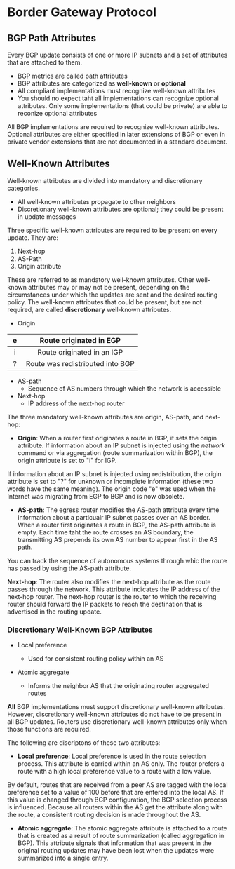 # Border Gateway Protocol

## BGP Path Attributes

Every BGP update consists of one or more IP subnets and a set of attributes that are attached to them.

* BGP metrics are called path attributes
* BGP attributes are categorized as __well-known__ or __optional__
* All compliant implementations must recognize well-known attributes
* You should no expect taht all implementations can recognize optional attributes. Only some implementations (that could be private) are able to reconize optional attributes

All BGP implementations are required to recognize well-known attributes. Optional attributes are either specified in later extensions of BGP or even in private vendor extensions that are not documented in a standard document.

## Well-Known Attributes

Well-known attributes are divided into mandatory and discretionary categories.

* All well-known attributes propagate to other neighbors
* Discretionary well-known attributes are optional; they could be present in update messages

Three specific well-known attributes are required to be present on every update. They are:

1. Next-hop
2. AS-Path
3. Origin attribute

These are referred to as mandatory well-known attributes. Other well-known attributes may or may not be present, depending on the circumstances under which the updates are sent and the desired routing policy. The well-known attributes that could be present, but are not required, are called __discretionary__ well-known attributes.

* Origin

| &nbsp;e&nbsp;|&nbsp; Route originated in EGP &nbsp;|
|:---:|:---:|
| i | Route originated in an IGP |
| ? | Route was redistributed into BGP|

* AS-path
     + Sequence of AS numbers through which the network is accessible
* Next-hop
     + IP address of the next-hop router

The three mandatory well-known attributes are origin, AS-path, and next-hop:

* __Origin__: When a router first originates a route in BGP, it sets the origin attribute.  If information about an IP subnet is injected using the _network_ command or via aggregation (route summarization within BGP), the origin attribute is set to "i" for IGP.

If information about an IP subnet is injected using redistribution, the origin attribute is set to "?" for unknown or incomplete information (these two words have the same meaning). The origin code "e" was used when the Internet was migrating from EGP to BGP and is now obsolete.

* __AS-path__: The egress router modifies the AS-path attribute every time information about a particualr IP subnet passes over an AS border. When a router first originates a route in BGP, the AS-path attribute is empty. Each time taht the route crosses an AS boundary, the transmitting AS prepends its own AS number to appear first in the AS path.

You can track the sequence of autonomous systems through whic the route has passed by using the AS-path attribute.

__Next-hop__: The router also modifies the next-hop attribute as the route passes through the network. This attribute indicates the IP address of the next-hop router. The next-hop router is the router to which the receiving router should forward the IP packets to reach the destination that is advertised in the routing update.

### Discretionary Well-Known BGP Attributes

* Local preference

     + Used for consistent routing policy within an AS

* Atomic aggregate

     + Informs the neighbor AS that the originating router aggregated routes

__All__ BGP implementations must support discretionary well-known attributes. However, discretionary well-known attributes do not have to be present in all BGP updates. Routers use discretionary well-known attributes only when those functions are required.

The following are discriptons of these two attributes:

* __Local preference__: Local preference is used in the route selection process. This attribute is carried within an AS only. The router prefers a route with a high local preference value to a route with a low value.

By default, routes that are received from a peer AS are tagged with the local preference set to a value of 100 before that are entered into the local AS. If this value is changed through BGP configuration, the BGP selection process is influenced. Because all routers within the AS get the attribute along with the route, a consistent routing decision is made throughout the AS.

* __Atomic aggregate__: The atomic aggregate attribute is attached to a route that is created as a result of route summarization (called aggregation in BGP). This attribute signals that information that was present in the original routing updates may have been lost when the updates were summarized into a single entry.
